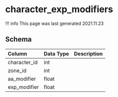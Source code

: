# character_exp_modifiers

!!! info
	This page was last generated 2021.11.23

## Schema

| Column | Data Type | Description |
| :--- | :--- | :--- |
| character_id | int |  |
| zone_id | int |  |
| aa_modifier | float |  |
| exp_modifier | float |  |

